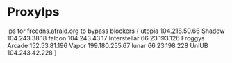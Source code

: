 # ProxyIps
ips for freedns.afraid.org to bypass blockers
{
utopia 104.218.50.66
Shadow 104.243.38.18
falcon 104.243.43.17
Interstellar 66.23.193.126
Froggys Arcade 152.53.81.196
Vapor 199.180.255.67
lunar 66.23.198.228
UniUB 104.243.42.228
}
